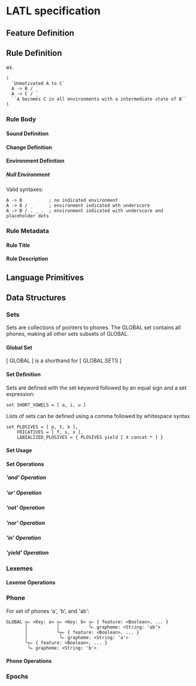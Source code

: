 # LATL specification

## Feature Definition

## Rule Definition
ex. 
```
(
  `Unmotivated A to C`
  A -> B / _
  A -> C / _
  ``A becomes C in all environments with a intermediate state of B``
)
```
### Rule Body
#### Sound Definition
#### Change Definition
#### Environment Definition
##### Null Environment
Valid syntaxes:
```
A -> B          ; no indicated environment
A -> B / _      ; environment indicated wth underscore
A -> B / . _ .  ; environment indicated with underscore and placeholder dots
```
### Rule Metadata
#### Rule Title
#### Rule Description

## Language Primitives
## Data Structures
### Sets
Sets are collections of pointers to phones. The GLOBAL set contains all phones, making all other sets subsets of GLOBAL.
#### Global Set
[ GLOBAL ] is a shorthand for [ GLOBAL.SETS ]
#### Set Definition
Sets are defined with the set keyword followed by an equal sign and a set expression:
```
set SHORT_VOWELS = [ a, i, u ]
```
Lists of sets can be defined using a comma followed by whitespace syntax
```
set PLOSIVES = [ p, t, k ],
    FRICATIVES = [ f, s, x ],
    LABIALIZED_PLOSIVES = { PLOSIVES yield [ X concat ʷ ] }
```
#### Set Usage
#### Set Operations
##### 'and' Operation
##### 'or' Operation
##### 'not' Operation
##### 'nor' Operation
##### 'in' Operation
##### 'yield' Operation
### Lexemes
#### Lexeme Operations
### Phone
For set of phones 'a', 'b', and 'ab':
```
GLOBAL ┬▻ <Key: a> ┬▻ <Key: b> ┬▻ { feature: <Boolean>, ... }
       │           │           └▻ grapheme: <String: 'ab'>
       │           └┬▻ { feature: <Boolean>, ... }
       │            └▻ grapheme: <String: 'a'>
       └┬▻ { feature: <Boolean>, ... }
        └▻ grapheme: <String: 'b'>
```
#### Phone Operations
### Epochs